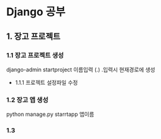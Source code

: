 # Django 공부

## 1. 장고 프로젝트 

### 1.1 장고 프로젝트 생성
 django-admin startproject 이름입력 (.) .입력시 현재경로에 생성
 
 - 1.1.1 프로젝트 설정파일 수정



### 1.2 장고 앱 생성
 python manage.py starrtapp 앱이름
 
### 1.3  

